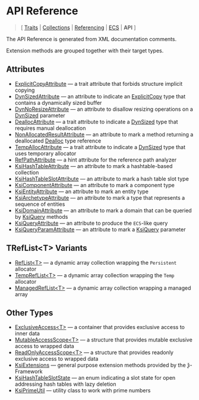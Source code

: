 # API Reference

> \[ [Traits](../traits.md)
> \| [Collections](../collections.md)
> \| [Referencing](../borrow-checker-at-home.md)
> \| [ECS](../ecs.md)
> \| **API**
> \]

The API Reference is generated from XML documentation comments.

Extension methods are grouped together with their target types.


## Attributes

- [ExplicitCopyAttribute](T.ExplicitCopyAttribute.g.md) — a trait attribute that forbids structure implicit copying
- [DynSizedAttribute](T.DynSizedAttribute.g.md) — an attribute to indicate an [ExplicitCopy](T.ExplicitCopyAttribute.g.md) type that contains a dynamically sized buffer
- [DynNoResizeAttribute](T.DynNoResizeAttribute.g.md) — an attribute to disallow resizing operations on a [DynSized](T.DynSizedAttribute.g.md) parameter
- [DeallocAttribute](T.DeallocAttribute.g.md) — a trait attribute to indicate a [DynSized](T.DynSizedAttribute.g.md) type that requires manual deallocation
- [NonAllocatedResultAttribute](T.NonAllocatedResultAttribute.g.md) — an attribute to mark a method returning a deallocated [Dealloc](T.DeallocAttribute.g.md) type reference
- [TempAllocAttribute](T.TempAllocAttribute.g.md) — a trait attribute to indicate a [DynSized](T.DynSizedAttribute.g.md) type that uses temporary allocator
- [RefPathAttribute](T.RefPathAttribute.g.md) — a hint attribute for the reference path analyzer
- [KsiHashTableAttribute](T.KsiHashTableAttribute.g.md) — an attribute to mark a hashtable-based collection
- [KsiHashTableSlotAttribute](T.KsiHashTableSlotAttribute.g.md) — an attribute to mark a hash table slot type
- [KsiComponentAttribute](T.KsiComponentAttribute.g.md) — an attribute to mark a component type
- [KsiEntityAttribute](T.KsiEntityAttribute.g.md) — an attribute to mark an entity type
- [KsiArchetypeAttribute](T.KsiArchetypeAttribute.g.md) — an attribute to mark a type that represents a sequence of entities
- [KsiDomainAttribute](T.KsiDomainAttribute.g.md) — an attribute to mark a domain that can be queried by [KsiQuery](T.KsiQueryAttribute.g.md) methods
- [KsiQueryAttribute](T.KsiQueryAttribute.g.md) — an attribute to produce the `ECS`-like query
- [KsiQueryParamAttribute](T.KsiQueryParamAttribute.g.md) — an attribute to mark a [KsiQuery](T.KsiQueryAttribute.g.md) parameter


## TRefList\<T\> Variants

- [RefList\<T\>](T.RefList-1.g.md) — a dynamic array collection wrapping the `Persistent` allocator
- [TempRefList\<T\>](T.TempRefList-1.g.md) — a dynamic array collection wrapping the `Temp` allocator
- [ManagedRefList\<T\>](T.ManagedRefList-1.g.md) — a dynamic array collection wrapping a managed array


## Other Types

- [ExclusiveAccess\<T\>](T.ExclusiveAccess-1.g.md) — a container that provides exclusive access to inner data
- [MutableAccessScope\<T\>](T.MutableAccessScope-1.g.md) — a structure that provides mutable exclusive access to wrapped data
- [ReadOnlyAccessScope\<T\>](T.ReadOnlyAccessScope-1.g.md) — a structure that provides readonly exclusive access to wrapped data
- [KsiExtensions](T.KsiExtensions.g.md) — general purpose extension methods provided by the ѯ-Framework
- [KsiHashTableSlotState](T.KsiHashTableSlotState.g.md) — an enum indicating a slot state for open addressing hash tables with lazy deletion
- [KsiPrimeUtil](T.KsiPrimeUtil.g.md) — utility class to work with prime numbers

